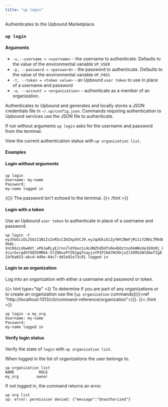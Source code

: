 ```yaml
---
title: "up login"
---
```


Authenticates to the Upbound Marketplace.

### `up login`

<!-- omit in toc -->
#### Arguments
* `-u,--username = <username>` - the username to authenticate. Defaults to the value of the environmental variable `UP_USER`
* `-p, --password = <password>` - the password to authenticate. Defaults to the value of the environmental variable `UP_PASS`
* `-t, --token = <token value>` - an Upbound `user token` to use in place of a username and password
* `-a, --account = <organization>` - authenticate as a member of an organization.

Authenticates to Upbound and generates and locally stores a JSON credentials file in `~/.up/config.json`. 
Commands requiring authentication to Upbound services use the JSON file to authenticate.

If run without arguments `up login` asks for the username and password from the terminal.

View the current authentication status with `up organization list`.


#### Examples

##### Login without arguments
```shell
up login
Username: my-name
Password:
my-name logged in
```
{{<hint type="tip" >}}
The password isn't echoed to the terminal.
{{< /hint >}}

#### Login with a token
Use an Upbound `user token` to authenticate in place of a username and password. 

```shell
up login -t eyJhbGciOiJSUzI1NiIsInR5cCI6IkpXVCJ9.eyJqdGkiOiIyYWY2NmFjMi1iY2NhLTRkOWUtODRjNy1kZDJhOTFlNzNjODEiLCJzdWIiOiJ1c2VyfDE0NjMifQ.EEk1Ukei$fkhKKx2yQKeq0pIs3dnjkbOvvjD22_osdKXntGE39G8CsrORO0XT7w300Apw1HW8f21GyGAeO0ilxW6B8efKAqILd0V4-9eAL-VnCK6iLU6wHVt_vP6JwRLyEJrnn7ldYbaz1i4LONZhd5UfsRe4bOztnohkWNsUeIEOnRj_PBntGA5o1VQEyv4kwOS5vp5aVNF9zYWyW7RFKjpmgPdDqLQ_SSKrqmUQPXW4X886lfNWsgtdcTthoo3NEiKPDfrpSh1ZW-4jurGvrgdhfOO2kMRkk-5lZQ0usPYZ62gqTnayjxYP4TCKA7HCKhjoZlX5MS2WlObeTIgA
2af6a653-abcd-4d9e-84c7-dd3a91e73c81 logged in
```

#### Login to an organization
Log into an organization with either a username and password or token. 

{{< hint type="tip" >}}
To determine if you are part of any organizations or to create an organization use the [`up organization` commands]({{<ref "http://localhost:1313/cli/command-reference/organization">}}).
{{< /hint >}}

```shell
up login -a my_org
Username: my-name
Password:
my-name logged in
```

#### Verify login status
Verify the state of `login` with `up organization list`.

When logged in the list of organizations the user belongs to.

```shell
up organization list
NAME           ROLE
my_org        owner
```

If not logged in, the command returns an error.
```shell
up org list
up: error: permission denied: {"message":"Unauthorized"}
```